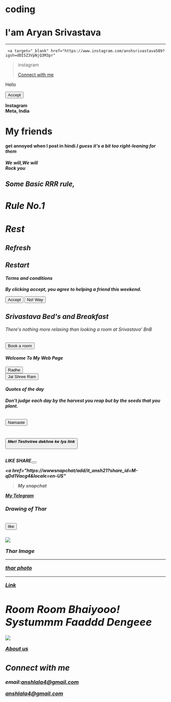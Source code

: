 # coding
<h1> I'am Aryan Srivastava</h1>
<hr>


     <a target="_blank" href="https://www.instagram.com/anshsrivastava589?igsh=dDI5Z3VpNjQ3M3pr"
>instagram</a>
 <a href="#contact"><p>Connect with me</p></a>  

<p>Hello</p>
<p><button>Accept</button></p>
<p><b> Instagram <br>Meta, India</b></p>

<p> <b><h1>My friends</h1> <h4>get annoyed when I 
post in hindi.<em>I guess it's a 
bit too right-leaning for them</h4><b><em></p>

<p>We will,We will<br><strong>
Rock you</strong>



<h2><strong>Some Basic RRR rule, </strong></h2>

<h1><strong>Rule No.1</strong></h1>
<h1><em><b>Rest</b></em></h1>
<h2><em><b>Refresh</b></em></h2>
<h2><em><b>Restart</b></em></h2>


<h4>Terms and conditions</h4>
<p>By clicking accept, you agree to helping a friend this weekend. </p>
<button>Accept</button>
<button>No! Way </button>

<h2>Srivastava Bed's and Breakfast</h2>
<p><h6>There's nothing more relaxing 
than looking a room at Srivastava' BnB</h6></p>
<button>Book a room </button>

<h4>Welcome To My Web Page</h4>
<button>Radhe</button>
<br>
<button>Jai Shree Ram</button>

<h4>Quotes of the day<h4>
<p>Don't judge each day by the harvest
                   you reap but by the seeds 
                                          that you plant.<h6></h6></p>
<button>Namaste</button>
<h1><p><button><em><b>Meri Teshviree dekhne ke lya link</b></em></p></button></h1>
<p>LIKE SHARE<button> </html></button></p>

<a href="https://wwwsnapchat/add/it_ansh21?share_id=M-qDd1Vacg4&locale=en-US"
>My snapchat</a>
</body>
<P></html></P>


<a href =t.me/Aryan_srivastava21>My Telegram</a>
</body>
<p></html></p>
 
<p><h3>Drawing of <em>Thar</em</h3></p>


<h2><p><button>like</button></p></h2>
<img src ="https://images.app.goo.gl/tbMSjhnhoa7aTkBF8">
<p>Thar Image<img/> </p>
</body>
<p> </html></p>
<hr>
</body>
<p></html></p>
<a href ="https://images.app.goo.gl/tbMSjhnhoa7aTkBF8">thar photo</a><hr> 
<a href=https://www.google.com><p>Link</p></a>


<h1><em><b>Room Room Bhaiyooo! Systummm Faaddd Dengeee</b></em></h1>


<a href="https://www.instagram.com/anshsrivastava589?igsh=dDI5Z3VpNjQ3M3pr">

<img src="https://encrypted-tbn0.gstatic.com/images?q=tbn:ANd9GcRYl4G6VUEE6uXUBIRnZxvtdeYUMF-dnv691w&s"></a>



<a href="chapter1.html"><p>About us</p></a>

<h2 id="contact">Connect with me</h2>

<p> email:<a href="mailto:anshlala4@gmail.com">anshlala4@gmail.com </a></p>
<p><a href="mailto:anshlala4@gmail.com"> anshlala4@gmail.com</a></p>


